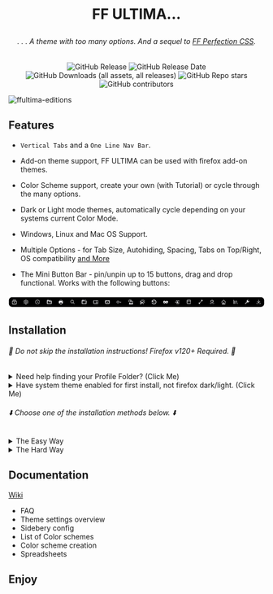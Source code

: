 # <p align="center"> FF ULTIMA... </p>

###### <p align="center">. . . A theme with too many options. And a sequel to [FF Perfection CSS](https://github.com/soulhotel/Perfection-Firefox-CSS-Theme).</p>

<div align="center">

![GitHub Release](https://img.shields.io/github/v/release/soulhotel/FF-CSS-ULTIMA?style=for-the-badge) ![GitHub Release Date](https://img.shields.io/github/release-date/soulhotel/FF-ULTIMA?style=for-the-badge&color=blue) ![GitHub Downloads (all assets, all releases)](https://img.shields.io/github/downloads/soulhotel/ff-ultima/total?style=for-the-badge&color=blue) ![GitHub Repo stars](https://img.shields.io/github/stars/soulhotel/FF-CSS-ULTIMA?style=for-the-badge) ![GitHub contributors](https://img.shields.io/github/contributors/soulhotel/FF-ULTIMA?style=for-the-badge&color=blue)

</div>

![ffultima-editions](https://github.com/user-attachments/assets/061d124e-d846-4da1-8466-03e2341e0802)


## Features

- `Vertical Tabs` and a `One Line Nav Bar`.
>
- Add-on theme support, FF ULTIMA can be used with firefox add-on themes.
>
- Color Scheme support, create your own (with Tutorial) or cycle through the many options.
>
- Dark or Light mode themes, automatically cycle depending on your systems current Color Mode.
>
- Windows, Linux and Mac OS Support.
>
- Multiple Options - for Tab Size, Autohiding, Spacing, Tabs on Top/Right, OS compatibility [and More](https://github.com/soulhotel/FF-ULTIMA/wiki/Settings)
>
- The Mini Button Bar - pin/unpin up to 15 buttons, drag and drop functional. Works with the following buttons:

![prevautohide](theme/pic/assets/prevmini-bar.png)


## Installation

###### 🚨 Do not skip the installation instructions! Firefox v120+ Required. 🚨

<details>
<summary>Need help finding your Profile Folder? (Click Me)</summary>

<br>

> userChrome Themes work by communicating with a chrome folder located in your Firefox Profile folder, think of it as your User Interface. This folder typically holds `.css` files with the purpose of customizing elements of the Browser. There are two easy ways to access this folder:

1. Go to the `about:support` page
- In the URL Bar, type `about:support`.
- Look for the **Profile Folder** row. Open the folder.
- In that folder, create a new folder named `chrome` (If it doesnt already exist).

![aboutsupport](theme/pic/assets/about_support.png)

2. Go to the `about:profiles` page
- In the URL Bar, type `about:profiles`.
- Your profile will say `This is the profile in use and...`.
- Look for the **Root Directory** row, and click **Open Directory**.
- In the opened Folder, create a new folder named `chrome` (if it doesnt already exist).
 
![alt text](theme/pic/assets/profilelocation.png)
</details>

<details>
<summary>Have system theme enabled for first install, not firefox dark/light. (Click Me) </summary>
  
![addonthemespage](theme/pic/assets/installprep.png)
</details>

###### ⬇️ Choose *one* of the installation methods below. ⬇️

<details><summary>The Easy Way</summary>
 
>
1. Download the latest version on the [release page](https://github.com/soulhotel/FF-CSS-ULTIMA/releases/latest).
2. Copy everything in the ffultima(version).zip into your chrome folder.
3. For first time installation, you will need to apply the `user.js` to your profile to access theme settings.
4. In the chrome folder, youll see the `user.js`, move it <ins>out the chrome folder and into the Profile Folder<ins>.
5. Restart Firefox.
6. **Wait** for Firefox to open, then delete the `user.js` file.
7. Go to `about:config` and search for `ultima` to see all of your settings.

###### :warning: You only need to touch the user.js when installing the theme for the first time. It's function is to enable userChrome and add theme settings to the about:config page. Do not copy the user.js file into the Profile Folder <ins>if you are just updating the theme to a new version</ins>. Unless you want all of your saved settings to be reset :). 
</details>

<details><summary>The Hard Way</summary>

>
###### This method involves using Git and the Terminal - allowing easier updates. Harder for the less technical of people.
1. Open a terminal in your Profiles `chrome` folder.
2. Or in the terminal, navigate to your Profiles chrome folder `cd your\profile-folder\chrome`.
3. In the terminal, git clone the repo to install/update to the latest version:
```
# cd your/profile-folder/chrome                            # cd into profile folder
git clone https://github.com/soulhotel/FF-ULTIMA.git       # git clone inside
mv FF-ULTIMA/* FF-ULTIMA/.* .                              # clean up double folder
rmdir FF-ULTIMA                                            # remove the extra folder
```
5. In your chrome folder you'll have a file named `user.js`.
6. Move the `user.js` file <ins>OUT of the chrome folder and INTO your Profile Folder.</ins>
7. Restart Firefox.
8. **Wait** for Firefox to open, then delete the `user.js` file.
9. Go to `about:config` and search for `ultima` to see all of your settings.

###### :warning: You only need to touch the user.js when installing the theme for the first time. It's function is to enable userChrome and add theme settings to the about:config page. Do not copy the user.js file into the Profile Folder <ins>if you are just updating the theme to a new version</ins>. Unless you want all of your saved settings to be reset :).

###### :accessibility: Reading the [release page](https://github.com/soulhotel/FF-CSS-ULTIMA/releases/latest) is always recommended. When new versions of the theme come out - and they include new preferences in the about:config page, you may want to open the new user.js file and compare it to your current settings. You can either add the settings manually in the about:config page... or load your own editted user.js file to add the new settings and keep your old the same way.
</details>


## Documentation

[Wiki](https://github.com/soulhotel/FF-ULTIMA/wiki)
- FAQ
- Theme settings overview
- Sidebery config
- List of Color schemes
- Color scheme creation
- Spreadsheets

## Enjoy
